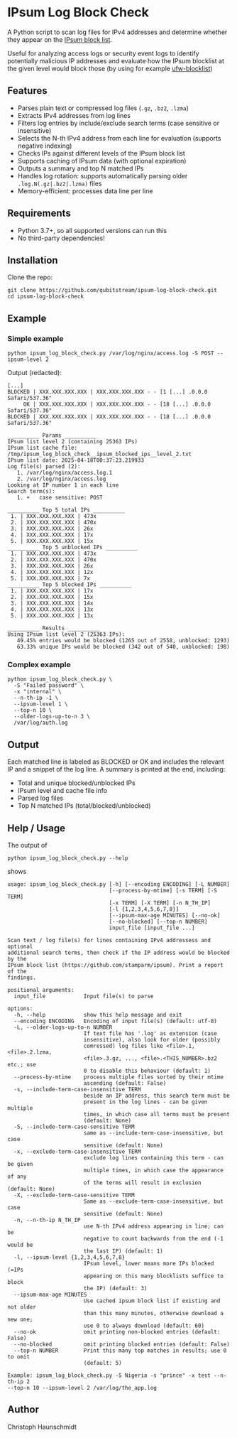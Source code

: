 IPsum Log Block Check
=====================

A Python script to scan log files for IPv4 addresses and determine whether they appear on the [IPsum block list](https://github.com/stamparm/ipsum).

Useful for analyzing access logs or security event logs to identify potentially malicious IP addresses and evaluate how the IPsum blocklist at the given level would block those
(by using for example [ufw-blocklist](https://github.com/poddmo/ufw-blocklist))

## Features

- Parses plain text or compressed log files (`.gz`, `.bz2`, `.lzma`)
- Extracts IPv4 addresses from log lines
- Filters log entries by include/exclude search terms (case sensitive or insensitive)
- Selects the N-th IPv4 address from each line for evaluation
  (supports negative indexing)
- Checks IPs against different levels of the IPsum block list
- Supports caching of IPsum data (with optional expiration)
- Outputs a summary and top N matched IPs
- Handles log rotation: supports automatically parsing older `.log.N(.gz|.bz2|.lzma)` files
- Memory-efficient: processes data line per line

## Requirements

- Python 3.7+, so all supported versions can run this
- No third-party dependencies!

## Installation

Clone the repo:

```shell
git clone https://github.com/qubitstream/ipsum-log-block-check.git
cd ipsum-log-block-check
```

## Example

### Simple example

```shell
python ipsum_log_block_check.py /var/log/nginx/access.log -S POST --ipsum-level 2
```

Output (redacted):

```
[...]
BLOCKED | XXX.XXX.XXX.XXX | XXX.XXX.XXX.XXX - - [1 [...] .0.0.0 Safari/537.36"
     OK | XXX.XXX.XXX.XXX | XXX.XXX.XXX.XXX - - [18 [...] .0.0.0 Safari/537.36"
BLOCKED | XXX.XXX.XXX.XXX | XXX.XXX.XXX.XXX - - [18 [...] .0.0.0 Safari/537.36"

__________ Params __________
IPsum list level 2 (containing 25363 IPs)
IPsum list cache file: /tmp/ipsum_log_block_check__ipsum_blocked_ips__level_2.txt
IPsum list date: 2025-04-18T00:37:23.219933
Log file(s) parsed (2):
   1. /var/log/nginx/access.log.1
   2. /var/log/nginx/access.log
Looking at IP number 1 in each line
Search term(s):
   1. +   case sensitive: POST

__________ Top 5 total IPs __________
 1. | XXX.XXX.XXX.XXX | 473x
 2. | XXX.XXX.XXX.XXX | 470x
 3. | XXX.XXX.XXX.XXX | 26x
 4. | XXX.XXX.XXX.XXX | 17x
 5. | XXX.XXX.XXX.XXX | 15x
__________ Top 5 unblocked IPs __________
 1. | XXX.XXX.XXX.XXX | 473x
 2. | XXX.XXX.XXX.XXX | 470x
 3. | XXX.XXX.XXX.XXX | 26x
 4. | XXX.XXX.XXX.XXX | 12x
 5. | XXX.XXX.XXX.XXX | 7x
__________ Top 5 blocked IPs __________
 1. | XXX.XXX.XXX.XXX | 17x
 2. | XXX.XXX.XXX.XXX | 15x
 3. | XXX.XXX.XXX.XXX | 14x
 4. | XXX.XXX.XXX.XXX | 13x
 5. | XXX.XXX.XXX.XXX | 13x

__________ Results __________
Using IPsum list level 2 (25363 IPs):
   49.45% entries would be blocked (1265 out of 2558, unblocked: 1293)
   63.33% unique IPs would be blocked (342 out of 540, unblocked: 198)
```

### Complex example

```shell
python ipsum_log_block_check.py \
  -S "Failed password" \
  -x "internal" \
  --n-th-ip -1 \
  --ipsum-level 1 \
  --top-n 10 \
  --older-logs-up-to-n 3 \
  /var/log/auth.log
```

## Output

Each matched line is labeled as BLOCKED or OK and includes the relevant IP and a snippet of the log line. A summary is printed at the end, including:

- Total and unique blocked/unblocked IPs
- IPsum level and cache file info
- Parsed log files
- Top N matched IPs (total/blocked/unblocked)

## Help / Usage

The output of

```shell
python ipsum_log_block_check.py --help
```

shows

```
usage: ipsum_log_block_check.py [-h] [--encoding ENCODING] [-L NUMBER]
                                [--process-by-mtime] [-s TERM] [-S TERM]
                                [-x TERM] [-X TERM] [-n N_TH_IP]
                                [-l {1,2,3,4,5,6,7,8}]
                                [--ipsum-max-age MINUTES] [--no-ok]
                                [--no-blocked] [--top-n NUMBER]
                                input_file [input_file ...]

Scan text / log file(s) for lines containing IPv4 addressess and optional
additional search terms, then check if the IP address would be blocked by the
IPsum block list (https://github.com/stamparm/ipsum). Print a report of the
findings.

positional arguments:
  input_file            Input file(s) to parse

options:
  -h, --help            show this help message and exit
  --encoding ENCODING   Encoding of input file(s) (default: utf-8)
  -L, --older-logs-up-to-n NUMBER
                        If text file has '.log' as extension (case
                        insensitive), also look for older (possibly
                        comressed) log files like <file>.1, <file>.2.lzma,
                        <file>.3.gz, ..., <file>.<THIS_NUMBER>.bz2 etc.; use
                        0 to disable this behaviour (default: 1)
  --process-by-mtime    process multiple files sorted by their mtime
                        ascending (default: False)
  -s, --include-term-case-insensitive TERM
                        beside an IP address, this search term must be
                        present in the log lines - can be given multiple
                        times, in which case all terms must be present
                        (default: None)
  -S, --include-term-case-sensitive TERM
                        same as --include-term-case-insensitive, but case
                        sensitive (default: None)
  -x, --exclude-term-case-insensitive TERM
                        exclude log lines containing this term - can be given
                        multiple times, in which case the appearance of any
                        of the terms will result in exclusion (default: None)
  -X, --exclude-term-case-sensitive TERM
                        Same as --exclude-term-case-insensitive, but case
                        sensitive (default: None)
  -n, --n-th-ip N_TH_IP
                        use N-th IPv4 address appearing in line; can be
                        negative to count backwards from the end (-1 would be
                        the last IP) (default: 1)
  -l, --ipsum-level {1,2,3,4,5,6,7,8}
                        IPsum level, lower means more IPs blocked (=IPs
                        appearing on this many blocklists suffice to block
                        the IP) (default: 3)
  --ipsum-max-age MINUTES
                        Use cached ipsum block list if existing and not older
                        than this many minutes, otherwise download a new one;
                        use 0 to always download (default: 60)
  --no-ok               omit printing non-blocked entries (default: False)
  --no-blocked          omit printing blocked entries (default: False)
  --top-n NUMBER        Print this many top matches in results; use 0 to omit
                        (default: 5)

Example: ipsum_log_block_check.py -S Nigeria -s "prince" -x test --n-th-ip 2
--top-n 10 --ipsum-level 2 /var/log/the_app.log
```

## Author

Christoph Haunschmidt
